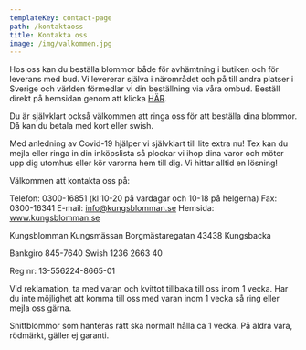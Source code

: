 ```yaml
---
templateKey: contact-page
path: /kontaktaoss
title: Kontakta oss
image: /img/valkommen.jpg
---
```


Hos oss kan du beställa blommor både för avhämtning i butiken och för leverans med bud. Vi levererar själva i närområdet och på till andra platser i Sverige och världen förmedlar vi din beställning via våra ombud. Beställ direkt på hemsidan genom att klicka [HÄR](https://www.kungsblomman.se/bookdirectly.php).

Du är självklart också välkommen att ringa oss för att beställa dina blommor. Då kan du betala med kort eller swish.

Med anledning av Covid-19 hjälper vi självklart till lite extra nu! Tex kan du mejla eller ringa in din inköpslista så plockar vi ihop dina varor och möter upp dig utomhus eller kör varorna hem till dig. Vi hittar alltid en lösning!

Välkommen att kontakta oss på:

Telefon: 0300-16851 (kl 10-20 på vardagar och 10-18 på helgerna)
Fax: 0300-16341
E-mail: info@kungsblomman.se
Hemsida: www.kungsblomman.se

Kungsblomman
Kungsmässan
Borgmästaregatan
43438 Kungsbacka

Bankgiro 845-7640
Swish 1236 2663 40

Reg nr: 13-556224-8665-01

Vid reklamation, ta med varan och kvittot tillbaka till oss inom 1 vecka. Har du inte möjlighet att komma till oss med varan inom 1 vecka så ring eller mejla oss gärna.

Snittblommor som hanteras rätt ska normalt hålla ca 1 vecka. På äldra vara, rödmärkt, gäller ej garanti.
